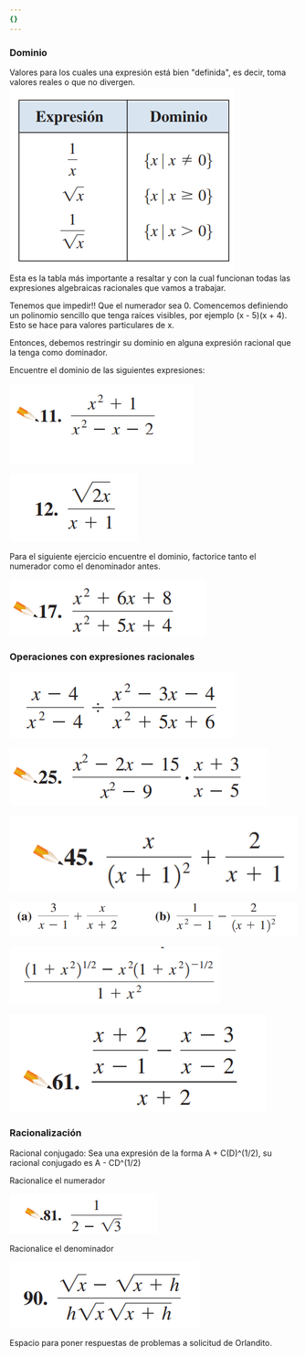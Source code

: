 ```yaml
---
{}
---
```

   
### Dominio   
Valores para los cuales una expresión está bien "definida", es decir, toma valores reales o que no divergen.   
![](images/Pasted%20image%2020231010090244.png)   
Esta es la tabla más importante a resaltar y con la cual funcionan todas las expresiones algebraicas racionales que vamos a trabajar.   
   
Tenemos que impedir!! Que el numerador sea 0. Comencemos definiendo un polinomio sencillo que tenga raíces visibles, por ejemplo (x - 5)(x + 4).  Esto se hace para valores particulares de x.   
   
Entonces, debemos restringir su dominio en alguna expresión racional que la tenga como dominador.   
   
Encuentre el dominio de las siguientes expresiones:   
   
![](images/Pasted%20image%2020231010093200.png)   
   
![](images/Pasted%20image%2020231010093219.png)   
   
Para el siguiente ejercicio encuentre el dominio, factorice tanto el numerador como el denominador antes.   
   
![](images/Pasted%20image%2020231010093304.png)   
   
   
### Operaciones con expresiones racionales   
   
![](images/Pasted%20image%2020231010091031.png)   
   
![](images/Pasted%20image%2020231010093320.png)   
   
![](images/Pasted%20image%2020231010093346.png)   
   
   
![](images/Pasted%20image%2020231010091048.png)   
   
![](images/Pasted%20image%2020231010091225.png)   
   
![](images/Pasted%20image%2020231010093402.png)   
   
### Racionalización   
   
Racional conjugado: Sea una expresión de la forma A  + C(D)^(1/2), su racional conjugado es A - CD^(1/2)   
   
Racionalice el numerador   
   
![](images/Pasted%20image%2020231010093422.png)   
   
Racionalice el denominador   
   
![](images/Pasted%20image%2020231010093508.png)   
   
   
Espacio para poner respuestas de problemas a solicitud de Orlandito.